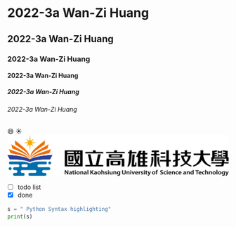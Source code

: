 # 2022-3a Wan-Zi Huang
## 2022-3a Wan-Zi Huang
### 2022-3a Wan-Zi Huang
#### 2022-3a Wan-Zi Huang
##### 2022-3a Wan-Zi Huang
###### 2022-3a Wan-Zi Huang

😄 ☀️
![nkust](nkust.png "nkust")
-[ ] todo list
-[x] done

```python
s = " Python Syntax highlighting"
print(s)

